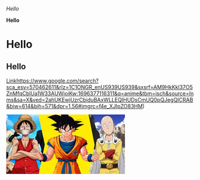 *Hello*

**Hello**
# Hello
## Hello
[Link](https://www.google.com/search?sca_esv=570462611&rlz=1C1ONGR_enUS939US939&sxsrf=AM9HkKkl37O5ZnMfqCblUa1W33AUWioiKw:1696377116311&q=anime&tbm=isch&source=lnms&sa=X&ved=2ahUKEwjUzrCbiduBAxWLLEQIHUDsCmUQ0pQJegQICRAB&biw=614&bih=571&dpr=1.56#imgrc=f4e_XJIpZO83HM)https://www.google.com/search?sca_esv=570462611&rlz=1C1ONGR_enUS939US939&sxsrf=AM9HkKkl37O5ZnMfqCblUa1W33AUWioiKw:1696377116311&q=anime&tbm=isch&source=lnms&sa=X&ved=2ahUKEwjUzrCbiduBAxWLLEQIHUDsCmUQ0pQJegQICRAB&biw=614&bih=571&dpr=1.56#imgrc=f4e_XJIpZO83HM)

![Image](1.jpg)
